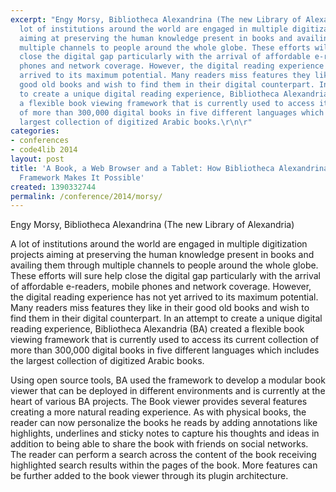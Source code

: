 ```yaml
---
excerpt: "Engy Morsy, Bibliotheca Alexandrina (The new Library of Alexandria)\r\n\r\nA
  lot of institutions around the world are engaged in multiple digitization projects
  aiming at preserving the human knowledge present in books and availing them through
  multiple channels to people around the whole globe. These efforts will sure help
  close the digital gap particularly with the arrival of affordable e-readers, mobile
  phones and network coverage. However, the digital reading experience has not yet
  arrived to its maximum potential. Many readers miss features they like in their
  good old books and wish to find them in their digital counterpart. In an attempt
  to create a unique digital reading experience, Bibliotheca Alexandria (BA) created
  a flexible book viewing framework that is currently used to access its current collection
  of more than 300,000 digital books in five different languages which includes the
  largest collection of digitized Arabic books.\r\n\r"
categories:
- conferences
- code4lib 2014
layout: post
title: 'A Book, a Web Browser and a Tablet: How Bibliotheca Alexandrina''s Book Viewer
  Framework Makes It Possible'
created: 1390332744
permalink: /conference/2014/morsy/
---
```

Engy Morsy, Bibliotheca Alexandrina (The new Library of Alexandria)

A lot of institutions around the world are engaged in multiple digitization projects aiming at preserving the human knowledge present in books and availing them through multiple channels to people around the whole globe. These efforts will sure help close the digital gap particularly with the arrival of affordable e-readers, mobile phones and network coverage. However, the digital reading experience has not yet arrived to its maximum potential. Many readers miss features they like in their good old books and wish to find them in their digital counterpart. In an attempt to create a unique digital reading experience, Bibliotheca Alexandria (BA) created a flexible book viewing framework that is currently used to access its current collection of more than 300,000 digital books in five different languages which includes the largest collection of digitized Arabic books.

Using open source tools, BA used the framework to develop a modular book viewer that can be deployed in different environments and is currently at the heart of various BA projects. The Book viewer provides several features creating a more natural reading experience. As with physical books, the reader can now personalize the books he reads by adding annotations like highlights, underlines and sticky notes to capture his thoughts and ideas in addition to being able to share the book with friends on social networks. The reader can perform a search across the content of the book receiving highlighted search results within the pages of the book. More features can be further added to the book viewer through its plugin architecture.
